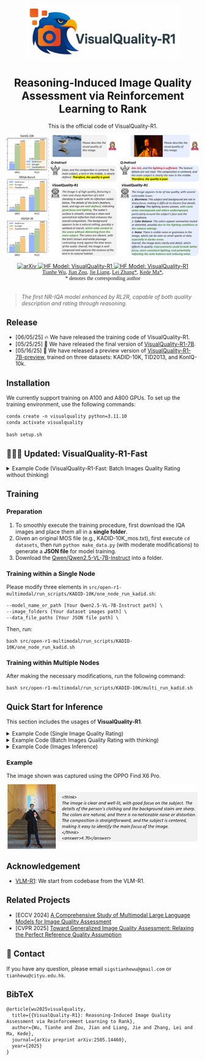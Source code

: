 <p align="center">
    <img src="images/logo.png" width="400">
</p>


<div align="center">

# Reasoning-Induced Image Quality Assessment via Reinforcement Learning to Rank

This is the official code of VisualQuality-R1.

<p align="center">
    <img src="images/intro.png" width="700">
</p>


<a href="https://arxiv.org/abs/2505.14460" target="_blank">
    <img alt="arXiv" src="https://img.shields.io/badge/arXiv-VisualQuality--R1-red?logo=arxiv" height="25" />
</a>
<a href="https://huggingface.co/TianheWu/VisualQuality-R1-7B" target="_blank">
    <img alt="HF Model: VisualQuality-R1" src="https://img.shields.io/badge/%F0%9F%A4%97%20_Model-VisualQuality--R1--7B-ffc107?color=ffc107&logoColor=white" height="25" />
</a>
<a href="https://huggingface.co/TianheWu/VisualQuality-R1-7B-preview" target="_blank">
    <img alt="HF Model: VisualQuality-R1" src="https://img.shields.io/badge/%F0%9F%A4%97%20_Model-Preview--Version-ffc107?color=ffc107&logoColor=white" height="25" />
</a>


<div style="font-family: charter;">
    <a href="https://tianhewu.github.io/tianhe-page/" target="_blank">Tianhe Wu</a>,
    <a href="https://scholar.google.com/citations?user=-jj3Ub8AAAAJ&hl=zh-CN&authuser=2" target="_blank">Jian Zou</a>,
    <a href="https://scholar.google.com/citations?user=REWxLZsAAAAJ&hl=en" target="_blank">Jie Liang</a>,
    <a href="https://www4.comp.polyu.edu.hk/~cslzhang/" target="_blank">Lei Zhang*</a>,
    <a href="https://kedema.org/" target="_blank">Kede Ma*</a>,
    <br>
    * denotes the corresponding author
</div>

</div align="center">

<br>

> *The first NR-IQA model enhanced by RL2R, capable of both quality description and rating through reasoning.*

## Release
- [06/05/25] 🔥 We have released the training code of VisualQuality-R1.
- [05/25/25] 🤗 We have released the final version of [VisualQuality-R1-7B](https://huggingface.co/TianheWu/VisualQuality-R1-7B).
- [05/16/25] 🤗 We have released a preview version of [VisualQuality-R1-7B-preview](https://huggingface.co/TianheWu/VisualQuality-R1-7B-preview), trained on three datasets: KADID-10K, TID2013, and KonIQ-10k.


## Installation
We currently support training on A100 and A800 GPUs. To set up the training environment, use the following commands:
```
conda create -n visualquality python=3.11.10
conda activate visualquality

bash setup.sh
```

## 🚀🚀🚀 Updated: VisualQuality-R1-Fast

<details>
<summary>Example Code (VisualQuality-R1-Fast: Batch Images Quality Rating without thinking)</summary>

```python
from transformers import Qwen2_5_VLForConditionalGeneration, AutoTokenizer, AutoProcessor
from qwen_vl_utils import process_vision_info
from tqdm import tqdm

import torch
import random
import re
import os


def get_image_paths(folder_path):
    image_extensions = {'.jpg', '.jpeg', '.png', '.bmp', '.gif', '.tiff', '.webp'}
    image_paths = []

    for root, dirs, files in os.walk(folder_path):
        for file in files:
            _, ext = os.path.splitext(file)
            if ext.lower() in image_extensions:
                image_paths.append(os.path.join(root, file))

    return image_paths

def score_batch_image(image_paths, model, processor):
    PROMPT = (
        "You are doing the image quality assessment task. Here is the question: "
        "What is your overall rating on the quality of this picture? The rating should be a float between 1 and 5, "
        "rounded to two decimal places, with 1 representing very poor quality and 5 representing excellent quality."
    )

    QUESTION_TEMPLATE = "{Question} Output the final answer with only one score in <answer> </answer> tags."

    messages = []
    for img_path in image_paths:
        message = [
            {
                "role": "user",
                "content": [
                    {'type': 'image', 'image': img_path},
                    {"type": "text", "text": QUESTION_TEMPLATE.format(Question=PROMPT)}
                ],
            }
        ]
        messages.append(message)

    BSZ = 32
    all_outputs = []  # List to store all answers
    for i in tqdm(range(0, len(messages), BSZ)):
        batch_messages = messages[i:i + BSZ]
    
        # Preparation for inference
        text = [processor.apply_chat_template(msg, tokenize=False, add_generation_prompt=True, add_vision_id=True) for msg in batch_messages]
        
        image_inputs, video_inputs = process_vision_info(batch_messages)
        inputs = processor(
            text=text,
            images=image_inputs,
            videos=video_inputs,
            padding=True,
            return_tensors="pt",
        )
        inputs = inputs.to(device)

        # Inference: Generation of the output
        generated_ids = model.generate(**inputs, use_cache=True, max_new_tokens=512, do_sample=True, top_k=50, top_p=1)
        generated_ids_trimmed = [
            out_ids[len(in_ids):] for in_ids, out_ids in zip(inputs.input_ids, generated_ids)
        ]
        batch_output_text = processor.batch_decode(
            generated_ids_trimmed, skip_special_tokens=True, clean_up_tokenization_spaces=False
        )

        all_outputs.extend(batch_output_text)
    
    path_score_dict = {}
    for img_path, model_output in zip(image_paths, all_outputs):
        try:
            model_output_matches = re.findall(r'<answer>(.*?)</answer>', model_output, re.DOTALL)
            model_answer = model_output_matches[-1].strip() if model_output_matches else model_output.strip()
            score = float(re.search(r'\d+(\.\d+)?', model_answer).group())
        except:
            print(f"Meet error with {img_path}, please generate again.")
            score = random.randint(1, 5)

        path_score_dict[img_path] = score

    return path_score_dict


random.seed(1)
MODEL_PATH = ""
device = torch.device("cuda:3") if torch.cuda.is_available() else torch.device("cpu")

model = Qwen2_5_VLForConditionalGeneration.from_pretrained(
    MODEL_PATH,
    torch_dtype=torch.bfloat16,
    attn_implementation="flash_attention_2",
    device_map=device,
)
processor = AutoProcessor.from_pretrained(MODEL_PATH)
processor.tokenizer.padding_side = "left"

image_root = ""
image_paths = get_image_paths(image_root) # It should be a list

path_score_dict = score_batch_image(
    image_paths, model, processor
)

file_name = "output.txt"
with open(file_name, "w") as file:
    for key, value in path_score_dict.items():
        file.write(f"{key} {value}\n") 

print("Done!")
```
</details>

## Training

### Preparation
1. To smoothly execute the training procedure, first download the IQA images and place them all in a **single folder**.
2. Given an original MOS file (e.g., KADID-10K_mos.txt), first execute `cd datasets`, then run `python make_data.py` (with moderate modifications) to generate a **JSON file** for model training.
3. Download the [Qwen/Qwen2.5-VL-7B-Instruct](https://huggingface.co/Qwen/Qwen2.5-VL-7B-Instruct) into a folder.

### Training within a Single Node
Please modify three elements in `src/open-r1-multimodal/run_scripts/KADID-10K/one_node_run_kadid.sh`:
```
--model_name_or_path [Your Qwen2.5-VL-7B-Instruct path] \
--image_folders [Your dataset images path] \
--data_file_paths [Your JSON file path] \
```
Then, run:
```
bash src/open-r1-multimodal/run_scripts/KADID-10K/one_node_run_kadid.sh
```

### Training within Multiple Nodes
After making the necessary modifications, run the following command:
```
bash src/open-r1-multimodal/run_scripts/KADID-10K/multi_run_kadid.sh
```


## Quick Start for Inference
This section includes the usages of **VisualQuality-R1**.

<details>
<summary>Example Code (Single Image Quality Rating)</summary>
    
```python
from transformers import Qwen2_5_VLForConditionalGeneration, AutoTokenizer, AutoProcessor
from qwen_vl_utils import process_vision_info

import torch
import random
import re
import os


def score_image(image_path, model, processor):
    PROMPT = (
        "You are doing the image quality assessment task. Here is the question: "
        "What is your overall rating on the quality of this picture? The rating should be a float between 1 and 5, "
        "rounded to two decimal places, with 1 representing very poor quality and 5 representing excellent quality. "
        "First output the thinking process in <think> </think> tags and then output the final answer with only one score in <answer> </answer> tags."
    )
        
    QUESTION_TEMPLATE = "{Question} First output the thinking process in <think> </think> tags and then output the final answer with only one score in <answer> </answer> tags."
    # QUESTION_TEMPLATE = "Please describe the quality of this image."
    message = [
        {
            "role": "user",
            "content": [
                {'type': 'image', 'image': image_path},
                {"type": "text", "text": PROMPT}
            ],
        }
    ]

    batch_messages = [message]

    # Preparation for inference
    text = [processor.apply_chat_template(msg, tokenize=False, add_generation_prompt=True, add_vision_id=True) for msg in batch_messages]
    image_inputs, video_inputs = process_vision_info(batch_messages)
    inputs = processor(
        text=text,
        images=image_inputs,
        videos=video_inputs,
        padding=True,
        return_tensors="pt",
    )
    inputs = inputs.to(device)

    # Inference: Generation of the output
    generated_ids = model.generate(**inputs, use_cache=True, max_new_tokens=2048, do_sample=True, top_k=50, top_p=1)
    generated_ids_trimmed = [
        out_ids[len(in_ids):] for in_ids, out_ids in zip(inputs.input_ids, generated_ids)
    ]
    batch_output_text = processor.batch_decode(
        generated_ids_trimmed, skip_special_tokens=True, clean_up_tokenization_spaces=False
    )

    reasoning = re.findall(r'<think>(.*?)</think>', batch_output_text[0], re.DOTALL)
    reasoning = reasoning[-1].strip()

    try:
        model_output_matches = re.findall(r'<answer>(.*?)</answer>', batch_output_text[0], re.DOTALL)
        model_answer = model_output_matches[-1].strip() if model_output_matches else batch_output_text[0].strip()
        score = float(re.search(r'\d+(\.\d+)?', model_answer).group())
    except:
        print(f"================= Meet error with {img_path}, please generate again. =================")
        score = random.randint(1, 5)

    return reasoning, score


random.seed(1)
MODEL_PATH = ""
device = torch.device("cuda:5") if torch.cuda.is_available() else torch.device("cpu")
image_path = ""

model = Qwen2_5_VLForConditionalGeneration.from_pretrained(
    MODEL_PATH,
    torch_dtype=torch.bfloat16,
    attn_implementation="flash_attention_2",
    device_map=device,
)
processor = AutoProcessor.from_pretrained(MODEL_PATH)
processor.tokenizer.padding_side = "left"

reasoning, score = score_image(
    image_path, model, processor
)

print(reasoning)
print(score)
```
</details>


<details>
<summary>Example Code (Batch Images Quality Rating with thinking)</summary>

```python
from transformers import Qwen2_5_VLForConditionalGeneration, AutoTokenizer, AutoProcessor
from qwen_vl_utils import process_vision_info
from tqdm import tqdm

import torch
import random
import re
import os


def get_image_paths(folder_path):
    image_extensions = {'.jpg', '.jpeg', '.png', '.bmp', '.gif', '.tiff', '.webp'}
    image_paths = []

    for root, dirs, files in os.walk(folder_path):
        for file in files:
            _, ext = os.path.splitext(file)
            if ext.lower() in image_extensions:
                image_paths.append(os.path.join(root, file))

    return image_paths

def score_batch_image(image_paths, model, processor):
    PROMPT = (
        "You are doing the image quality assessment task. Here is the question: "
        "What is your overall rating on the quality of this picture? The rating should be a float between 1 and 5, "
        "rounded to two decimal places, with 1 representing very poor quality and 5 representing excellent quality."
    )

    QUESTION_TEMPLATE = "{Question} First output the thinking process in <think> </think> tags and then output the final answer with only one score in <answer> </answer> tags."

    messages = []
    for img_path in image_paths:
        message = [
            {
                "role": "user",
                "content": [
                    {'type': 'image', 'image': img_path},
                    {"type": "text", "text": QUESTION_TEMPLATE.format(Question=PROMPT)}
                ],
            }
        ]
        messages.append(message)

    BSZ = 32
    all_outputs = []  # List to store all answers
    for i in tqdm(range(0, len(messages), BSZ)):
        batch_messages = messages[i:i + BSZ]
    
        # Preparation for inference
        text = [processor.apply_chat_template(msg, tokenize=False, add_generation_prompt=True, add_vision_id=True) for msg in batch_messages]
        
        image_inputs, video_inputs = process_vision_info(batch_messages)
        inputs = processor(
            text=text,
            images=image_inputs,
            videos=video_inputs,
            padding=True,
            return_tensors="pt",
        )
        inputs = inputs.to(device)

        # Inference: Generation of the output
        generated_ids = model.generate(**inputs, use_cache=True, max_new_tokens=512, do_sample=True, top_k=50, top_p=1)
        generated_ids_trimmed = [
            out_ids[len(in_ids):] for in_ids, out_ids in zip(inputs.input_ids, generated_ids)
        ]
        batch_output_text = processor.batch_decode(
            generated_ids_trimmed, skip_special_tokens=True, clean_up_tokenization_spaces=False
        )

        all_outputs.extend(batch_output_text)
    
    path_score_dict = {}
    for img_path, model_output in zip(image_paths, all_outputs):
        reasoning = re.findall(r'<think>(.*?)</think>', model_output, re.DOTALL)
        reasoning = reasoning[-1].strip()

        try:
            model_output_matches = re.findall(r'<answer>(.*?)</answer>', model_output, re.DOTALL)
            model_answer = model_output_matches[-1].strip() if model_output_matches else model_output.strip()
            score = float(re.search(r'\d+(\.\d+)?', model_answer).group())
        except:
            print(f"Meet error with {img_path}, please generate again.")
            score = random.randint(1, 5)

        path_score_dict[img_path] = score

    return path_score_dict


random.seed(1)
MODEL_PATH = ""
device = torch.device("cuda:3") if torch.cuda.is_available() else torch.device("cpu")

model = Qwen2_5_VLForConditionalGeneration.from_pretrained(
    MODEL_PATH,
    torch_dtype=torch.bfloat16,
    attn_implementation="flash_attention_2",
    device_map=device,
)
processor = AutoProcessor.from_pretrained(MODEL_PATH)
processor.tokenizer.padding_side = "left"

image_root = ""
image_paths = get_image_paths(image_root) # It should be a list

path_score_dict = score_batch_image(
    image_paths, model, processor
)

file_name = "output.txt"
with open(file_name, "w") as file:
    for key, value in path_score_dict.items():
        file.write(f"{key} {value}\n") 

print("Done!")
```
</details>


<details>
<summary>Example Code (Images Inference)</summary>

You can prompt anything what you like in the following commands (including multi-image as input)
```python
from transformers import Qwen2_5_VLForConditionalGeneration, AutoTokenizer, AutoProcessor
from qwen_vl_utils import process_vision_info

import torch
import random
import re
import os


def generate(image_paths, model, prompt, processor):
    message = [
        {
            "role": "user",
            "content": [
                *({'type': 'image', 'image': img_path} for img_path in image_paths),
                {"type": "text", "text": prompt}
            ],
        }
    ]

    batch_messages = [message]

    # Preparation for inference
    text = [processor.apply_chat_template(msg, tokenize=False, add_generation_prompt=True, add_vision_id=True) for msg in batch_messages]
    image_inputs, video_inputs = process_vision_info(batch_messages)
    inputs = processor(
        text=text,
        images=image_inputs,
        videos=video_inputs,
        padding=True,
        return_tensors="pt",
    )
    inputs = inputs.to(device)

    # Inference: Generation of the output
    generated_ids = model.generate(**inputs, use_cache=True, max_new_tokens=2048, do_sample=True, top_k=50, top_p=1)
    generated_ids_trimmed = [
        out_ids[len(in_ids):] for in_ids, out_ids in zip(inputs.input_ids, generated_ids)
    ]
    batch_output_text = processor.batch_decode(
        generated_ids_trimmed, skip_special_tokens=True, clean_up_tokenization_spaces=False
    )

    return batch_output_text[0]


random.seed(1)
MODEL_PATH = ""
device = torch.device("cuda:5") if torch.cuda.is_available() else torch.device("cpu")
image_path = [
    "",
    ""
]

model = Qwen2_5_VLForConditionalGeneration.from_pretrained(
    MODEL_PATH,
    torch_dtype=torch.bfloat16,
    attn_implementation="flash_attention_2",
    device_map=device,
)
processor = AutoProcessor.from_pretrained(MODEL_PATH)
processor.tokenizer.padding_side = "left"

prompt = "Please describe the quality of given two images."
answer = generate(
    image_path, model, prompt, processor
)

print(answer)
```
</details>

### Example
The image shown was captured using the OPPO Find X6 Pro.
<p align="center">
    <img src="images/realistic_scenario.png" width="600">
</p>

## Acknowledgement
- [VLM-R1](https://github.com/om-ai-lab/VLM-R1): We start from codebase from the VLM-R1.

## Related Projects
- [ECCV 2024] [A Comprehensive Study of Multimodal Large Language Models for Image Quality Assessment](https://arxiv.org/abs/2403.10854v2)
- [CVPR 2025] [Toward Generalized Image Quality Assessment: Relaxing the Perfect Reference Quality Assumption](https://www.arxiv.org/abs/2503.11221)

## 📧 Contact
If you have any question, please email `sigstianhewu@gmail.com` or `tianhewu@cityu.edu.hk`.

## BibTeX
```
@article{wu2025visualquality,
  title={{VisualQuality-R1}: Reasoning-Induced Image Quality Assessment via Reinforcement Learning to Rank},
  author={Wu, Tianhe and Zou, Jian and Liang, Jie and Zhang, Lei and Ma, Kede},
  journal={arXiv preprint arXiv:2505.14460},
  year={2025}
}
```



